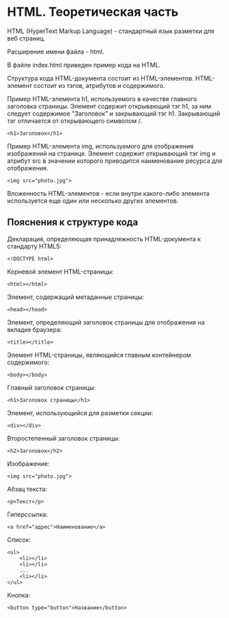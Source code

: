 # HTML. Теоретическая часть

HTML (HyperText Markup Language) - стандартный язык разметки для веб страниц.

Расширение имени файла - html.

В файле index.html приведен пример кода на HTML.

Структура кода HTML-документа состоит из HTML-элементов. HTML-элемент состоит из тэгов, атрибутов и содержимого.

Пример HTML-элемента h1, используемого в качестве главного заголовка страницы. Элемент содержит открывающий тэг h1, за ним следует содержимое "Заголовок" и закрывающий тэг h1. Закрывающий тэг отличается от открывающего символом /.

	<h1>Заголовок</h1>

Пример HTML-элемента img, используемого для отображения изображений на странице. Элемент содержит открывающий тэг img и атрибут src в значении которого приводится наименование ресурса для отображения.  

	<img src="photo.jpg">

Вложенность HTML-элементов - если внутри какого-либо элемента используется еще один или несколько других элементов.

## Пояснения к структуре кода

Декларация, определяющая принадлежность HTML-документа к стандарту HTML5:

	<!DOCTYPE html>

Корневой элемент HTML-страницы:

	<html></html>

Элемент, содержащий метаданные страницы:

	<head></head>

Элемент, определяющий заголовок страницы для отображения на вкладке браузера:

	<title></title>

Элемент HTML-страницы, являющийся главным контейнером содержимого:

	<body></body>

Главный заголовок страницы:

	<h1>Заголовок страницы</h1>

Элемент, использующийся для разметки секции:

	<div></div>

Второстепенный заголовок страницы:

	<h2>Заголовок</h2>

Изображение:

	<img src="photo.jpg">

Абзац текста:

	<p>Текст</p>

Гиперссылка:

	<a href="адрес">Наименование</a>

Список:

	<ul>
		<li></li>
		<li></li>
		...
		<li></li>
	</ul>

Кнопка:

	<button type="button">Название</button>

